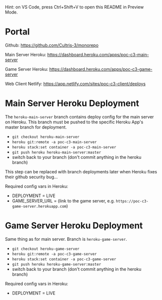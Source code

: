 
Hint: on VS Code, press Ctrl+Shift+V to open this README in Preview Mode.

# Portal

Github: https://github.com/Cultris-3/monorepo

Main Server Heroku: https://dashboard.heroku.com/apps/poc-c3-main-server

Game Server Heroku: https://dashboard.heroku.com/apps/poc-c3-game-server

Web Client Netlify: https://app.netlify.com/sites/poc-c3-client/deploys

# Main Server Heroku Deployment

The `heroku-main-server` branch contains deploy config for the main server on Heroku. This branch must be pushed to the specific Heroku App's master branch for deployment.

- `git checkout heroku-main-server`
- `heroku git:remote -a poc-c3-main-server`
- `heroku stack:set container -a poc-c3-main-server`
- `git push heroku heroku-main-server:master`
- switch back to your branch (don't commit anything in the heroku branch)

This step can be replaced with branch deployments later when Heroku fixes their github security bug...

Required config vars in Heroku:

- DEPLOYMENT = LIVE
- GAME_SERVER_URL = (link to the game server, e.g. `https://poc-c3-game-server.herokuapp.com`)

# Game Server Heroku Deployment

Same thing as for main server. Branch is `heroku-game-server`.

- `git checkout heroku-game-server`
- `heroku git:remote -a poc-c3-game-server`
- `heroku stack:set container -a poc-c3-game-server`
- `git push heroku heroku-game-server:master`
- switch back to your branch (don't commit anything in the heroku branch)

Required config vars in Heroku:

- DEPLOYMENT = LIVE
